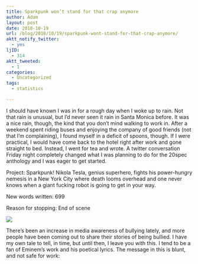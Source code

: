 ```yaml
---
title: Sparkpunk won’t stand for that crap anymore
author: Adam
layout: post
date: 2010-10-19
url: /blog/2010/10/19/sparkpunk-wont-stand-for-that-crap-anymore/
aktt_notify_twitter:
  - yes
ljID:
  - 314
aktt_tweeted:
  - 1
categories:
  - Uncategorized
tags:
  - statistics

---
```

I should have known I was in for a rough day when I woke up to rain. Not that rain is unusual, but I&#8217;d never seen it rain in Santa Monica before. It was a nice rain, though, the kind that you don&#8217;t mind walking to work in. After a weekend spent riding buses and enjoying the company of good friends (not that I&#8217;m complaining), I found myself in a deficit of spoons, though. If I were practical, I would have come back to the hotel right after work and gone straight to bed. Instead, I went for tea and wrote. A twitter conversation Friday night completely changed what I was planning to do for the 20spec anthology and I was eager to get started.

Project: Sparkpunk! Nikola Tesla, genius superhero, fights his power-hungry nemesis in a New York City where death looms overhead and one never knows when a giant fucking robot is going to get in your way.
  
New words written: 699
  
Reason for stopping: End of scene

![][1]

There&#8217;s been an increase in media awareness of bullying lately, and more people have been coming out to share their stories of being bullied. I have my own tale to tell, in time, but until then, I leave you with this. I tend to be a fan of Eminem&#8217;s work and his poetical lyrics. The message in this is blunt, and not safe for work:

 [1]: http://picometer.writertopia.com/words=699&target=4500